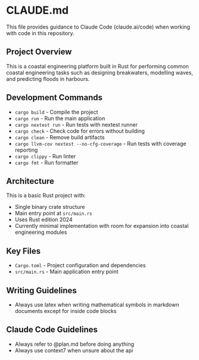 # CLAUDE.md

This file provides guidance to Claude Code (claude.ai/code) when working with code in this repository.

## Project Overview

This is a coastal engineering platform built in Rust for performing common coastal engineering tasks such as designing breakwaters, modelling waves, and predicting floods in harbours.

## Development Commands

- `cargo build` - Compile the project
- `cargo run` - Run the main application
- `cargo nextest run` - Run tests with nextest runner
- `cargo check` - Check code for errors without building
- `cargo clean` - Remove build artifacts
- `cargo llvm-cov nextest --no-cfg-coverage` - Run tests with coverage reporting
- `cargo clippy` - Run linter
- `cargo fmt` - Run formatter

## Architecture

This is a basic Rust project with:
- Single binary crate structure
- Main entry point at `src/main.rs`
- Uses Rust edition 2024
- Currently minimal implementation with room for expansion into coastal engineering modules

## Key Files

- `Cargo.toml` - Project configuration and dependencies
- `src/main.rs` - Main application entry point

## Writing Guidelines

- Always use latex when writing mathematical symbols in markdown documents except for inside code blocks

## Claude Code Guidelines

- Always refer to @plan.md before doing anything
- Always use context7 when unsure about the api
